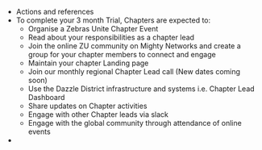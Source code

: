 - Actions and references
- To complete your 3 month Trial, Chapters are expected to:
	- Organise a Zebras Unite Chapter Event
	- Read about your responsibilities as a chapter lead
	- Join the online ZU community on Mighty Networks and create a group for your chapter members to connect and engage
	- Maintain your chapter Landing page
	- Join our monthly regional Chapter Lead call (New dates coming soon)
	- Use the Dazzle District infrastructure and systems i.e. Chapter Lead Dashboard
	- Share updates on Chapter activities
	- Engage with other Chapter leads via slack
	- Engage with the global community through attendance of online events
-